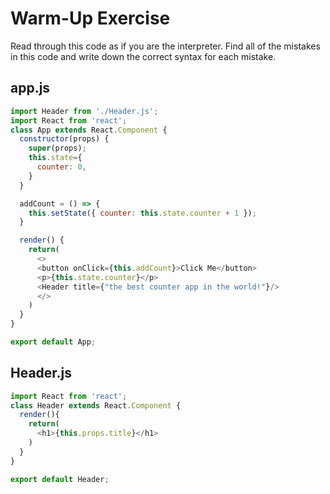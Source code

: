 # Warm-Up Exercise

Read through this code as if you are the interpreter. Find all of the mistakes in this code and write down the correct syntax for each mistake.

## app.js

```javascript
import Header from './Header.js';
import React from 'react';
class App extends React.Component {
  constructor(props) {
    super(props);
    this.state={
      counter: 0,
    }
  }

  addCount = () => {
    this.setState({ counter: this.state.counter + 1 });
  }

  render() {
    return(
      <>
      <button onClick={this.addCount}>Click Me</button>
      <p>{this.state.counter}</p>
      <Header title={"the best counter app in the world!"}/>
      </>
    )
  }
}

export default App;
```

## Header.js

```javascript
import React from 'react';
class Header extends React.Component {
  render(){
    return(
      <h1>{this.props.title}</h1>
    )
  }
}

export default Header;
```
